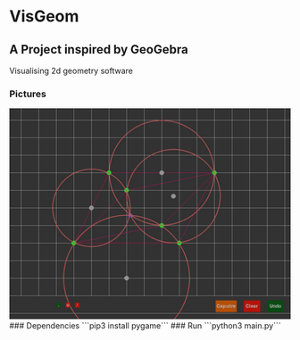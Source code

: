 # VisGeom
## A Project inspired by GeoGebra
Visualising 2d geometry software

### Pictures
<img title="a title" alt="Alt text" src="screenshot_1.jpg"/>
### Dependencies
```pip3 install pygame```
### Run
```python3 main.py```